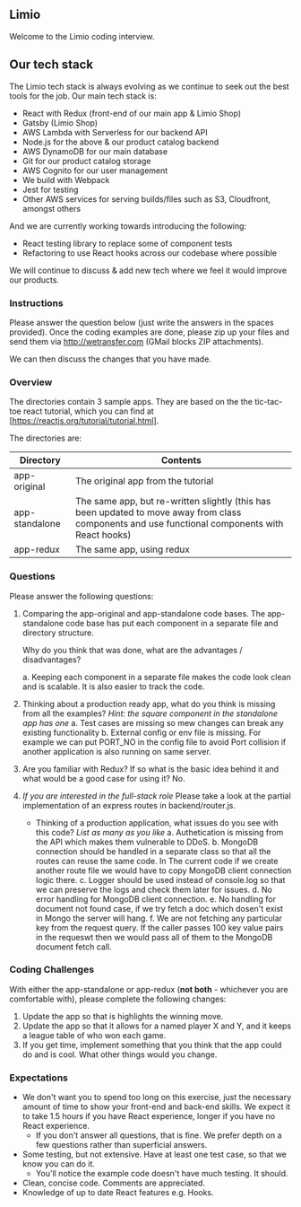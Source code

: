 ## Limio

Welcome to the Limio coding interview.

## Our tech stack

The Limio tech stack is always evolving as we continue to seek out the best tools for the job. Our main tech stack is:

- React with Redux (front-end of our main app & Limio Shop)
- Gatsby (Limio Shop)
- AWS Lambda with Serverless for our backend API
- Node.js for the above & our product catalog backend
- AWS DynamoDB for our main database
- Git for our product catalog storage
- AWS Cognito for our user management
- We build with Webpack
- Jest for testing
- Other AWS services for serving builds/files such as S3, Cloudfront, amongst others

And we are currently working towards introducing the following:

- React testing library to replace some of component tests
- Refactoring to use React hooks across our codebase where possible

We will continue to discuss & add new tech where we feel it would improve our products.

### Instructions

Please answer the question below (just write the answers in the spaces provided). Once the coding examples are done, please zip up your files and send them via http://wetransfer.com (GMail blocks ZIP attachments).

We can then discuss the changes that you have made.

### Overview

The directories contain 3 sample apps. They are based on the the tic-tac-toe react tutorial, which you can find at [https://reactjs.org/tutorial/tutorial.html].

The directories are:

| Directory      | Contents                                                                                                                                        |
| -------------- | ----------------------------------------------------------------------------------------------------------------------------------------------- |
| app-original   | The original app from the tutorial                                                                                                              |
| app-standalone | The same app, but re-written slightly (this has been updated to move away from class components and use functional components with React hooks) |
| app-redux      | The same app, using redux                                                                                                                       |

### Questions

Please answer the following questions:

1. Comparing the app-original and app-standalone code bases. The app-standalone code base has put each component in a separate file and directory structure.

   Why do you think that was done, what are the advantages / disadvantages?

   a. Keeping each component in a separate file makes the code look clean and is scalable. It is also easier to track the code.

2. Thinking about a production ready app, what do you think is missing from all the examples? _Hint: the square component in the standalone app has one_
   a. Test cases are missing so mew changes can break any existing functionality
   b. External config or env file is missing. For example we can put PORT_NO in the config file to avoid Port collision if another application is also running on same server.
3. Are you familiar with Redux? If so what is the basic idea behind it and what would be a good case for using it?
   No.

4. _If you are interested in the full-stack role_ Please take a look at the partial implementation of an express routes in backend/router.js.
   - Thinking of a production application, what issues do you see with this code? _List as many as you like_
     a. Authetication is missing from the API which makes them vulnerable to DDoS.
     b. MongoDB connection should be handled in a separate class so that all the routes can reuse the same code. In The current code if we create another route file we would have to copy MongoDB client connection logic there.
     c. Logger should be used instead of console.log so that we can preserve the logs and check them later for issues.
     d. No error handling for MongoDB client connection.
     e. No handling for document not found case, if we try fetch a doc which dosen't exist in Mongo the server will hang.
     f. We are not fetching any particular key from the request query. If the caller passes 100 key value pairs in the requeswt then we would pass all of them to the MongoDB document fetch call.

### Coding Challenges

With either the app-standalone or app-redux (**not both** - whichever you are comfortable with), please complete the following changes:

1. Update the app so that is highlights the winning move.
2. Update the app so that it allows for a named player X and Y, and it keeps a league table of who won each game.
3. If you get time, implement something that you think that the app could do and is cool. What other things would you change.

### Expectations

- We don't want you to spend too long on this exercise, just the necessary amount of time to show your front-end and back-end skills. We expect it to take 1.5 hours if you have React experience, longer if you have no React experience.
  - If you don't answer all questions, that is fine. We prefer depth on a few questions rather than superficial answers.
- Some testing, but not extensive. Have at least one test case, so that we know you can do it.
  - You'll notice the example code doesn't have much testing. It should.
- Clean, concise code. Comments are appreciated.
- Knowledge of up to date React features e.g. Hooks.
